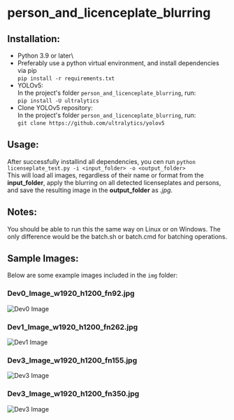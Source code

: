 # person_and_licenceplate_blurring

## Installation:
- Python 3.9 or later\
- Preferably use a python virtual environment, and install dependencies via pip\
  `pip install -r requirements.txt`
- YOLOv5:  
  In the project's folder `person_and_licenceplate_blurring`, run:  
  `pip install -U ultralytics`
- Clone YOLOv5 repository:  
  In the project's folder `person_and_licenceplate_blurring`, run:  
  `git clone https://github.com/ultralytics/yolov5`

## Usage:

After successfully installind all dependencies, you cen run `python licenseplate_test.py -i <input_folder> -o <output_folder>`\
This will load all images, regardless of their name or format from the **input_folder**, apply the blurring on all detected licenseplates and persons, and save the resulting image in the **output_folder** as *.jpg*.

## Notes:

You should be able to run this the same way on Linux or on Windows. The only difference would be the batch.sh or batch.cmd for batching operations.

## Sample Images:

Below are some example images included in the `img` folder:

### Dev0_Image_w1920_h1200_fn92.jpg
![Dev0 Image](img/Dev0_Image_w1920_h1200_fn92.jpg)

### Dev1_Image_w1920_h1200_fn262.jpg
![Dev1 Image](img/Dev1_Image_w1920_h1200_fn262.jpg)

### Dev3_Image_w1920_h1200_fn155.jpg
![Dev3 Image](img/Dev3_Image_w1920_h1200_fn155.jpg)

### Dev3_Image_w1920_h1200_fn350.jpg
![Dev3 Image](img/Dev3_Image_w1920_h1200_fn350.jpg)
